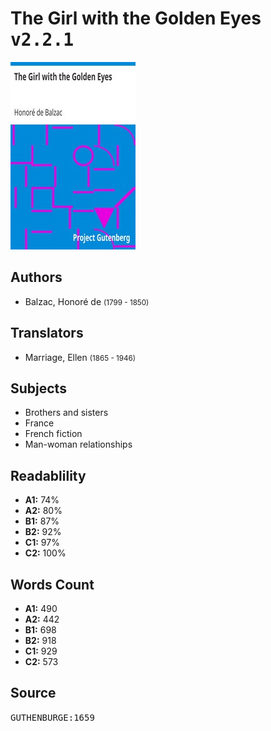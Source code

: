 # The Girl with the Golden Eyes <kbd>v2.2.1</kbd>

![](./cover.medium.jpg "")

## Authors


 - Balzac, Honoré de <small>(1799 - 1850)</small>

## Translators


 - Marriage, Ellen <small>(1865 - 1946)</small>

## Subjects


 - Brothers and sisters
 - France
 - French fiction
 - Man-woman relationships

## Readablility


 - **A1:** 74%
 - **A2:** 80%
 - **B1:** 87%
 - **B2:** 92%
 - **C1:** 97%
 - **C2:** 100%

## Words Count


 - **A1:** 490
 - **A2:** 442
 - **B1:** 698
 - **B2:** 918
 - **C1:** 929
 - **C2:** 573

## Source


<kbd>GUTHENBURGE:1659</kbd>
